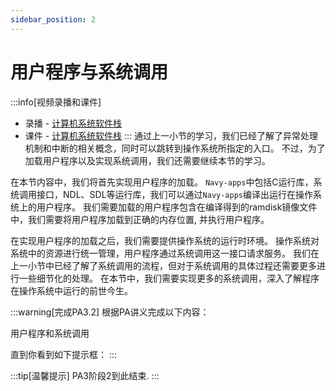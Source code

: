 ```yaml
---
sidebar_position: 2
---
```

# 用户程序与系统调用

:::info[视频录播和课件]
* 录播 - [计算机系统软件栈](https://www.bilibili.com/video/BV1oe4y1K7Ge/)
* 课件 - [计算机系统软件栈](https://ysyx.oscc.cc/slides/2205/16.html#/)
:::
通过上一小节的学习，我们已经了解了异常处理机制和中断的相关概念，同时可以跳转到操作系统所指定的入口。
不过，为了加载用户程序以及实现系统调用，我们还需要继续本节的学习。

在本节内容中，我们将首先实现用户程序的加载。
`Navy-apps`中包括C运行库，系统调用接口，NDL、SDL等运行库，我们可以通过`Navy-apps`编译出运行在操作系统上的用户程序。
我们需要加载的用户程序包含在编译得到的ramdisk镜像文件中，我们需要将用户程序加载到正确的内存位置, 并执行用户程序。

在实现用户程序的加载之后，我们需要提供操作系统的运行时环境。
操作系统对系统中的资源进行统一管理，用户程序通过系统调用这一接口请求服务。
我们在上一小节中已经了解了系统调用的流程，但对于系统调用的具体过程还需要更多进行一些细节化的处理。
在本节中，我们需要实现更多的系统调用，深入了解程序在操作系统中运行的前世今生。

:::warning[完成PA3.2]
根据PA讲义完成以下内容：

用户程序和系统调用
<!-- * [用户程序和系统调用](../../ics-pa/3.3.html) -->

直到你看到如下提示框：
:::

:::tip[温馨提示]
PA3阶段2到此结束.
:::
